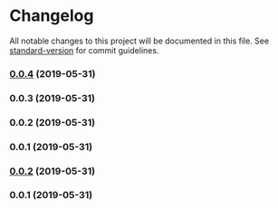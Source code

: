 # Changelog

All notable changes to this project will be documented in this file. See [standard-version](https://github.com/conventional-changelog/standard-version) for commit guidelines.

### [0.0.4](///compare/v0.0.2...v0.0.4) (2019-05-31)



### 0.0.3 (2019-05-31)



### 0.0.2 (2019-05-31)



### 0.0.1 (2019-05-31)



### [0.0.2](///compare/v0.0.1...v0.0.2) (2019-05-31)



### 0.0.1 (2019-05-31)
